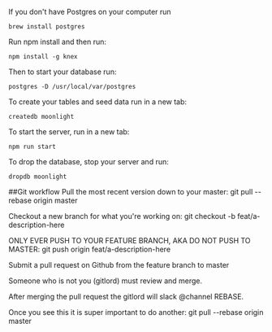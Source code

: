 If you don't have Postgres on your computer run
```
brew install postgres
```
Run npm install
and then run:
```
npm install -g knex
```
Then to start your database run:
```
postgres -D /usr/local/var/postgres
```
To create your tables and seed data run in a new tab:
```
createdb moonlight

```

To start the server, run in a new tab:
```
npm run start
```

To drop the database, stop your server and run:
```
dropdb moonlight
```

##Git workflow
Pull the most recent version down to your master: git pull --rebase origin master

Checkout a new branch for what you're working on: git checkout -b feat/a-description-here

ONLY EVER PUSH TO YOUR FEATURE BRANCH, AKA DO NOT PUSH TO MASTER: git push origin feat/a-description-here

Submit a pull request on Github from the feature branch to master

Someone who is not you (gitlord) must review and merge.

After merging the pull request the gitlord will slack @channel REBASE.

Once you see this it is super important to do another: git pull --rebase origin master